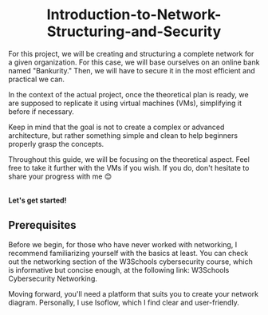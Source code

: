 <h1 align="center">Introduction-to-Network-Structuring-and-Security</h1>

<p>
For this project, we will be creating and structuring a complete network for a given organization. For this case, we will base ourselves on an online bank named "Bankurity." Then, we will have to secure it in the most efficient and practical we can.

In the context of the actual project, once the theoretical plan is ready, we are supposed to replicate it using virtual machines (VMs), simplifying it before if necessary.

Keep in mind that the goal is not to create a complex or advanced architecture, but rather something simple and clean to help beginners properly grasp the concepts.

Throughout this guide, we will be focusing on the theoretical aspect. Feel free to take it further with the VMs if you wish. If you do, don't hesitate to share your progress with me 😊
</p>
</br>
<b>Let's get started!</b>
 <h2>Prerequisites</h2>
 <p>
Before we begin, for those who have never worked with networking, I recommend familiarizing yourself with the basics at least. You can check out the networking section of the W3Schools cybersecurity course, which is informative but concise enough, at the following link: W3Schools Cybersecurity Networking.

Moving forward, you'll need a platform that suits you to create your network diagram. Personally, I use Isoflow, which I find clear and user-friendly.
 </p>
